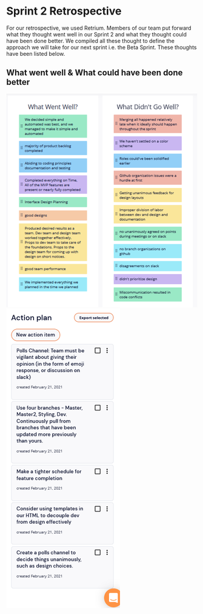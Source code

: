 # Sprint 2 Retrospective

For our retrospective, we used Retrium. Members of our team put forward what they thought went well in our Sprint 2 and what they thought could have been done better. 
We compiled all these thought to define the approach we will take for our next sprint i.e. the Beta Sprint. These thoughts have been listed below.

## What went well & What could have been done better

![Software first screen](../misc/img/retro.png) ![Software first screen](../misc/img/action.png)


